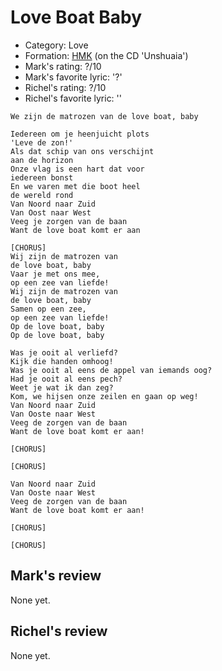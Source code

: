 # Love Boat Baby

 * Category: Love
 * Formation: [HMK](Hkm.md) (on the CD 'Unshuaia')
 * Mark's rating: ?/10
 * Mark's  favorite lyric: '?'
 * Richel's rating: ?/10
 * Richel's  favorite lyric: ''

```
We zijn de matrozen van de love boat, baby

Iedereen om je heenjuicht plots
'Leve de zon!'
Als dat schip van ons verschijnt
aan de horizon
Onze vlag is een hart dat voor
iedereen bonst
En we varen met die boot heel
de wereld rond
Van Noord naar Zuid
Van Oost naar West
Veeg je zorgen van de baan
Want de love boat komt er aan

[CHORUS]
Wij zijn de matrozen van
de love boat, baby
Vaar je met ons mee,
op een zee van liefde!
Wij zijn de matrozen van
de love boat, baby
Samen op een zee,
op een zee van liefde!
Op de love boat, baby
Op de love boat, baby

Was je ooit al verliefd?
Kijk die handen omhoog!
Was je ooit al eens de appel van iemands oog?
Had je ooit al eens pech?
Weet je wat ik dan zeg?
Kom, we hijsen onze zeilen en gaan op weg!
Van Noord naar Zuid
Van Ooste naar West
Veeg de zorgen van de baan
Want de love boat komt er aan!

[CHORUS]

[CHORUS]

Van Noord naar Zuid
Van Ooste naar West
Veeg de zorgen van de baan
Want de love boat komt er aan!

[CHORUS]

[CHORUS] 
```

## Mark's review

None yet.

## Richel's review

None yet.

